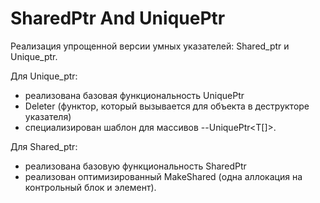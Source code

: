 # SharedPtr And UniquePtr

Реализация упрощенной версии умных указателей: Shared_ptr и Unique_ptr.

Для Unique_ptr:
- реализована базовая функциональность UniquePtr
- Deleter (функтор, который вызывается для объекта в деструкторе указателя)
- специализирован шаблон для массивов --UniquePtr<T[]>.

Для Shared_ptr:
- реализована базовую функциональность SharedPtr
- реализован оптимизированный MakeShared (одна аллокация на контрольный блок и элемент).
